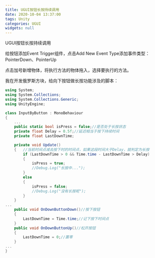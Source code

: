 ```yaml
---
title: UGUI按钮长按持续调用
date: 2020-10-04 13:37:00
tags: Unity
categories: UGUI
widgets: null
---
```


UGUI按钮长按持续调用

<!--more-->

给按钮添加Event Trigger组件，点击Add New Event Type添加事件类型：PointerDown、PointerUp

点击加号新增物体，将执行方法的物体拖入，选择要执行的方法。

我在开发俄罗斯方块，给向下按钮做长按功能涉及的脚本：

```c# InputByButton.cs
using System;
using System.Collections;
using System.Collections.Generic;
using UnityEngine;

class InputByButton : MonoBehaviour
{
    ...
    public static bool isPress = false;//是否处于长按状态
    private float Delay = 0.5f;//延迟相当于按下持续时间
    private float LastDownTime;

    private void Update()
    {	//当前时间点减去按下时的时间点，如果这段时间大于Delay，就判定为长按
        if (LastDownTime > 0 && Time.time - LastDownTime > Delay)
        {
            isPress = true;
            //Debug.Log("长按中...");
        }
        else
        {
            isPress = false;
            //Debug.Log("没有长按呢");
        }
    }
...
    public void OnDownButtonDown()//按下按钮
    {
        LastDownTime = Time.time;//记下按下时间点
    }
    public void OnDownButtonUp()//松开按钮
    {
        LastDownTime = 0;//置零
    }
...
}
```

